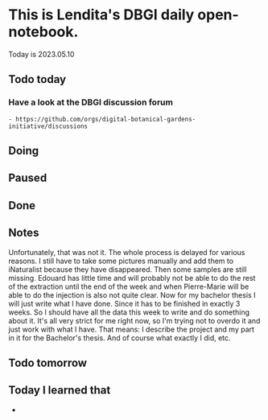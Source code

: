 
# This is Lendita's DBGI daily open-notebook.

Today is 2023.05.10

## Todo today

### Have a look at the DBGI discussion forum
    - https://github.com/orgs/digital-botanical-gardens-initiative/discussions
###
###

## Doing

## Paused

## Done

## Notes
Unfortunately, that was not it. The whole process is delayed for various reasons. I still have to take some pictures manually and add them to iNaturalist because they have disappeared. Then some samples are still missing. Edouard has little time and will probably not be able to do the rest of the extraction until the end of the week and when Pierre-Marie will be able to do the injection is also not quite clear. 
Now for my bachelor thesis I will just write what I have done. Since it has to be finished in exactly 3 weeks. So I should have all the data this week to write and do something about it. 
It's all very strict for me right now, so I'm trying not to overdo it and just work with what I have. That means: I describe the project and my part in it for the Bachelor's thesis. And of course what exactly I did, etc.

## Todo tomorrow

###
###
###


## Today I learned that

-